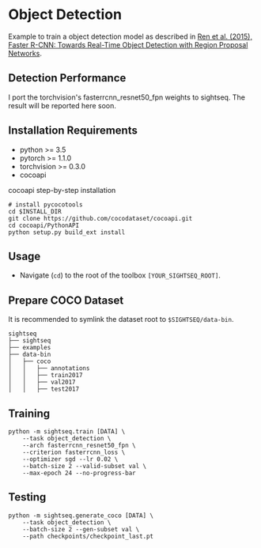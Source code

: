 # Object Detection

Example to train a object detection model as described in [Ren et al. (2015), Faster R-CNN: Towards Real-Time Object Detection with Region Proposal Networks](https://arxiv.org/abs/1506.01497).

## Detection Performance
I port the torchvision's fasterrcnn_resnet50_fpn weights to sightseq. The result will be reported here soon.

## Installation Requirements

- python >= 3.5
- pytorch >= 1.1.0
- torchvision >= 0.3.0
- cocoapi

cocoapi step-by-step installation
```shell
# install pycocotools
cd $INSTALL_DIR
git clone https://github.com/cocodataset/cocoapi.git
cd cocoapi/PythonAPI
python setup.py build_ext install
```

## Usage
- Navigate (`cd`) to the root of the toolbox `[YOUR_SIGHTSEQ_ROOT]`.

## Prepare COCO Dataset
It is recommended to symlink the dataset root to `$SIGHTSEQ/data-bin`.

```
sightseq
├── sightseq
├── examples
├── data-bin
│   ├── coco
│   │   ├── annotations
│   │   ├── train2017
│   │   ├── val2017
│   │   ├── test2017
```

## Training
```
python -m sightseq.train [DATA] \
    --task object_detection \
    --arch fasterrcnn_resnet50_fpn \
    --criterion fasterrcnn_loss \
    --optimizer sgd --lr 0.02 \
    --batch-size 2 --valid-subset val \
    --max-epoch 24 --no-progress-bar
```

## Testing
```
python -m sightseq.generate_coco [DATA] \
    --task object_detection \
    --batch-size 2 --gen-subset val \
    --path checkpoints/checkpoint_last.pt 
```